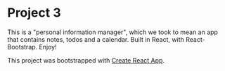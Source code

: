 # Project 3
This is a "personal information manager", which we took to mean
an app that contains notes, todos and a calendar. Built in React,
with React-Bootstrap. Enjoy!

This project was bootstrapped with [Create React App](https://github.com/facebookincubator/create-react-app).
